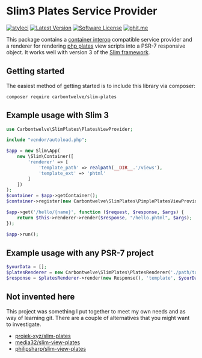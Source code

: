 # Slim3 Plates Service Provider

[![styleci](https://styleci.io/repos/52001558/shield)](https://styleci.io/repos/52001558)
[![Latest Version](https://img.shields.io/packagist/v/carbontwelve/slim-plates.svg?style=flat-square)](https://github.com/carbontwelve/slim-plates/releases)
[![Software License](https://img.shields.io/badge/license-MIT-brightgreen.svg?style=flat-square)](LICENSE)
[![ghit.me](https://ghit.me/badge.svg?repo=carbontwelve/slim-plates)](https://ghit.me/repo/carbontwelve/slim-plates)

This package contains a [container interop](https://github.com/container-interop/container-interop) compatible service 
provider and a renderer for rendering [php plates](http://platesphp.com/) view scripts into a PSR-7 responsive object. 
It works well with version 3 of the [Slim framework](http://www.slimframework.com/).

## Getting started

The easiest method of getting started is to include this library via composer:

```
composer require carbontwelve/slim-plates
```

## Example usage with Slim 3

```php
use Carbontwelve\SlimPlates\PlatesViewProvider;

include "vendor/autoload.php";

$app = new Slim\App(
    new \Slim\Container([
        'renderer' => [
            'template_path' => realpath(__DIR__.'/views'),
            'template_ext' => 'phtml'
        ]
    ])
);
$container = $app->getContainer();
$container->register(new Carbontwelve\SlimPlates\PimplePlatesViewProvider());

$app->get('/hello/{name}', function ($request, $response, $args) {
    return $this->renderer->render($response, "/hello.phtml", $args);
});

$app->run();
```

## Example usage with any PSR-7 project

```php
$yourData = [];
$platesRenderer = new Carbontwelve\SlimPlates\PlatesRenderer('./path/to/templates', 'phtml');
$response = $platesRenderer->render(new Response(), 'template', $yourData)
```

## Not invented here

This project was something I put together to meet my own needs and as way of learning git. There are a couple of 
alternatives that you might want to investigate.

   - [projek-xyz/slim-plates](https://github.com/projek-xyz/slim-plates)
   - [media32/slim-view-plates](https://github.com/media32/slim-view-plates)
   - [philipsharp/slim-view-plates](https://github.com/philipsharp/slim-view-plates)
